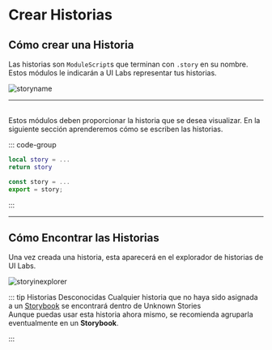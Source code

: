 # Crear Historias

## Cómo crear una Historia

Las historias son `ModuleScript`s que terminan con `.story` en su nombre. Estos módulos le indicarán a UI Labs representar tus historias. 

<img class="image-label" src="/docs/stories/storyname.png" alt="storyname" />

---

</br>Estos módulos deben proporcionar la historia que se desea visualizar. En la siguiente sección aprenderemos cómo se escriben las historias.

::: code-group

```lua [Luau]
local story = ...
return story
```

```ts [Roblox-TS]
const story = ...
export = story;
```

:::

---

## Cómo Encontrar las Historias

Una vez creada una historia, esta aparecerá en el explorador de historias de UI Labs.

<img class="image-label" src="/docs/plugin/visualize/storyinexplorer.png" alt="storyinexplorer" />

::: tip Historias Desconocidas
Cualquier historia que no haya sido asignada a un [Storybook](/es/docs/storybooks.md) se encontrará dentro de <span class="item-description">Unknown Stories</span><br/> 
Aunque puedas usar esta historia ahora mismo, se recomienda agruparla eventualmente en un **Storybook**.

:::